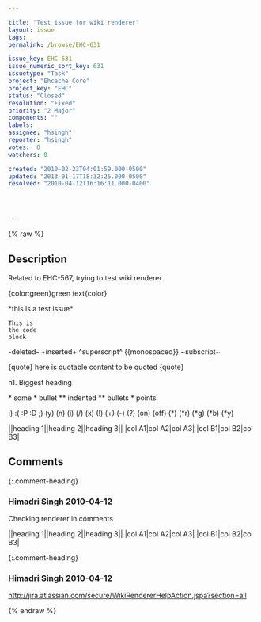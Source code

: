 ```yaml
---

title: "Test issue for wiki renderer"
layout: issue
tags: 
permalink: /browse/EHC-631

issue_key: EHC-631
issue_numeric_sort_key: 631
issuetype: "Task"
project: "Ehcache Core"
project_key: "EHC"
status: "Closed"
resolution: "Fixed"
priority: "2 Major"
components: ""
labels: 
assignee: "hsingh"
reporter: "hsingh"
votes:  0
watchers: 0

created: "2010-02-23T04:01:59.000-0500"
updated: "2013-01-17T18:32:25.000-0500"
resolved: "2010-04-12T16:16:11.000-0400"




---
```


{% raw %}

## Description

<div markdown="1" class="description">

Related to EHC-567, trying to test wiki renderer

\{color:green\}green text\{color\}
 
\*this is a test issue\*


```
This is
the code
block
```

-deleted-
+inserted+
^superscript^
\{\{monospaced\}\}
~subscript~

\{quote\}
here is quotable
content to be quoted
\{quote\} 


h1. Biggest heading

\* some
\* bullet
\*\* indented
\*\* bullets
\* points 

:)  	:(  	:P  	:D  	;)  	(y)  	(n)  	(i)  	(/)  	(x)  	(!)   (+)  	(-)  	(?)  	(on)  	(off)  	(\*)  	(\*r)  	(\*g)  	(\*b)  	(\*y)


||heading 1||heading 2||heading 3||
|col A1|col A2|col A3|
|col B1|col B2|col B3| 

</div>

## Comments


{:.comment-heading}
### **Himadri Singh** <span class="date">2010-04-12</span>

<div markdown="1" class="comment">

Checking renderer in comments

||heading 1||heading 2||heading 3||
|col A1|col A2|col A3|
|col B1|col B2|col B3| 

</div>


{:.comment-heading}
### **Himadri Singh** <span class="date">2010-04-12</span>

<div markdown="1" class="comment">

http://jira.atlassian.com/secure/WikiRendererHelpAction.jspa?section=all

</div>



{% endraw %}
